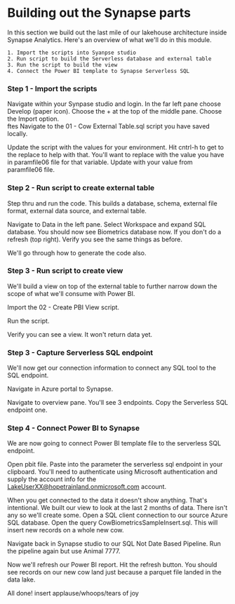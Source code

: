 # Building out the Synapse parts
In this section we build out the last mile of our lakehouse architecture inside Synapse Analytics.  Here's an overview of what we'll do in this module.  
		
	1. Import the scripts into Syanpse studio
	2. Run script to build the Serverless database and external table 
    3. Run the script to build the view 
    4. Connect the Power BI template to Synapse Serverless SQL  

    
### Step 1 - Import the scripts ###
Navigate within your Synpase studio and login.  In the far left pane choose Develop (paper icon).  Choose the + at the top of the middle pane.  Choose the Import option.  
ftes
Navigate to the 01 - Cow External Table.sql script you have saved locally. 

Update the script with the values for your environment.  Hit cntrl-h to get to the replace to help with that.  You'll want to replace <azstoragename2> with the value you have in paramfile06 file for that variable.  Update with your value from paramfile06 file.


### Step 2 - Run script to create external table ###
Step thru and run the code.  This builds a database, schema, external file format, external data source, and external table.  

Navigate to Data in the left pane.  Select Workspace and expand SQL database.  You should now see Biometrics database now. If you don't do a refresh (top right).  Verify you see the same things as before.  

We'll go through how to generate the code also. 

### Step 3 - Run script to create view ###
We'll build a view on top of the external table to further narrow down the scope of what we'll consume with Power BI.  

Import the 02 - Create PBI View script.  

Run the script. 

Verify you can see a view. It won't return data yet.  

### Step 3 - Capture Serverless SQL endpoint ###
We'll now get our connection information to connect any SQL tool to the SQL endpoint.  

Navigate in Azure portal to Synapse.  

Navigate to overview pane.  You'll see 3 endpoints.  Copy the Serverless SQL endpoint one. 

### Step 4 - Connect Power BI to Synapse ###
We are now going to connect Power BI template file to the serverless SQL endpoint. 

Open pbit file.  Paste into the parameter the serverless sql endpoint in your clipboard. You'll need to authenticate using Microsoft authentication and supply the account info for the LakeUserXX@hopetrainland.onmicrosoft.com account.  

When you get connected to the data it doesn't show anything.  That's intentional.  We built our view to look at the last 2 months of data.  There isn't any so we'll create some.  Open a SQL client connection to our source Azure SQL database.  Open the query CowBiometricsSampleInsert.sql.  This will insert new records on a whole new cow.  

Navigate back in Synapse studio to our SQL Not Date Based Pipeline.  Run the pipeline again but use Animal 7777.  

Now we'll refresh our Power BI report.  Hit the refresh button.  You should see records on our new cow land just because a parquet file landed in the data lake.  

All done! insert applause/whoops/tears of joy 
